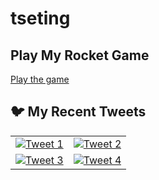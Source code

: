 # tseting
## Play My Rocket Game

[Play the game](https://yourusername.github.io/rocket-game/)

## 🐦 My Recent Tweets

<table>
  <tr>
    <td align="center">
      <a href="https://twitter.com/your_twitter_handle/status/tweet_id_1">
        <img src="https://twitter-readme-stats.vercel.app/api/tweet?username=aarafat27&tweet_id=tweet_id_1" alt="Tweet 1">
      </a>
    </td>
    <td align="center">
      <a href="https://twitter.com/your_twitter_handle/status/tweet_id_2">
        <img src="https://twitter-readme-stats.vercel.app/api/tweet?username=your_twitter_handle&tweet_id=tweet_id_2" alt="Tweet 2">
      </a>
    </td>
  </tr>
  <tr>
    <td align="center">
      <a href="https://twitter.com/your_twitter_handle/status/tweet_id_3">
        <img src="https://twitter-readme-stats.vercel.app/api/tweet?username=your_twitter_handle&tweet_id=tweet_id_3" alt="Tweet 3">
      </a>
    </td>
    <td align="center">
      <a href="https://twitter.com/your_twitter_handle/status/tweet_id_4">
        <img src="https://twitter-readme-stats.vercel.app/api/tweet?username=your_twitter_handle&tweet_id=tweet_id_4" alt="Tweet 4">
      </a>
    </td>
  </tr>
</table>
